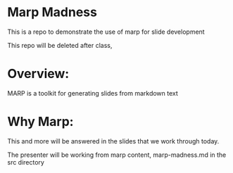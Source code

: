 # Marp Madness
This is a repo to demonstrate the use of marp for slide development

This repo will be deleted after class,

# Overview:

MARP is a toolkit for generating slides from markdown text

# Why Marp:

This and more will be answered in the slides that we work through today.

The presenter will be working from marp content, marp-madness.md in the src directory
